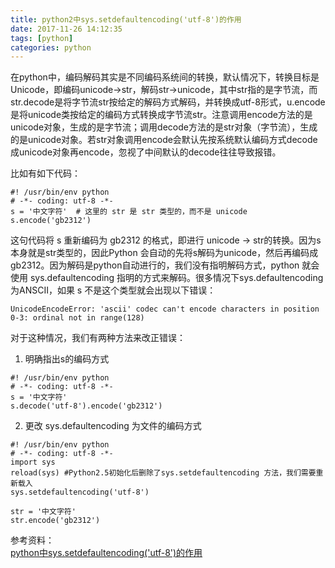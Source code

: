 ```yaml
---
title: python2中sys.setdefaultencoding('utf-8')的作用  
date: 2017-11-26 14:12:35  
tags: [python]  
categories: python
---
```

在python中，编码解码其实是不同编码系统间的转换，默认情况下，转换目标是Unicode，即编码unicode→str，解码str→unicode，其中str指的是字节流，而str.decode是将字节流str按给定的解码方式解码，并转换成utf-8形式，u.encode是将unicode类按给定的编码方式转换成字节流str。注意调用encode方法的是unicode对象，生成的是字节流；调用decode方法的是str对象（字节流），生成的是unicode对象。若str对象调用encode会默认先按系统默认编码方式decode成unicode对象再encode，忽视了中间默认的decode往往导致报错。  
<!-- more -->  
比如有如下代码：
```
#! /usr/bin/env python 
# -*- coding: utf-8 -*- 
s = '中文字符'  # 这里的 str 是 str 类型的，而不是 unicode 
s.encode('gb2312') 
```
这句代码将 s 重新编码为 gb2312 的格式，即进行 unicode -> str的转换。因为s本身就是str类型的，因此Python 会自动的先将s解码为unicode，然后再编码成gb2312。因为解码是python自动进行的，我们没有指明解码方式，python 就会使用 sys.defaultencoding 指明的方式来解码。很多情况下sys.defaultencoding为ANSCII，如果 s 不是这个类型就会出现以下错误：  
```
UnicodeEncodeError: 'ascii' codec can't encode characters in position 0-3: ordinal not in range(128)
```
对于这种情况，我们有两种方法来改正错误：  
1. 明确指出s的编码方式
```
#! /usr/bin/env python 
# -*- coding: utf-8 -*- 
s = '中文字符' 
s.decode('utf-8').encode('gb2312') 
```
2. 更改 sys.defaultencoding 为文件的编码方式  
```
#! /usr/bin/env python 
# -*- coding: utf-8 -*- 
import sys 
reload(sys) #Python2.5初始化后删除了sys.setdefaultencoding 方法，我们需要重新载入 
sys.setdefaultencoding('utf-8') 

str = '中文字符' 
str.encode('gb2312')
```
参考资料：  
[python中sys.setdefaultencoding('utf-8')的作用](https://www.cnblogs.com/guosq/p/6378639.html)
